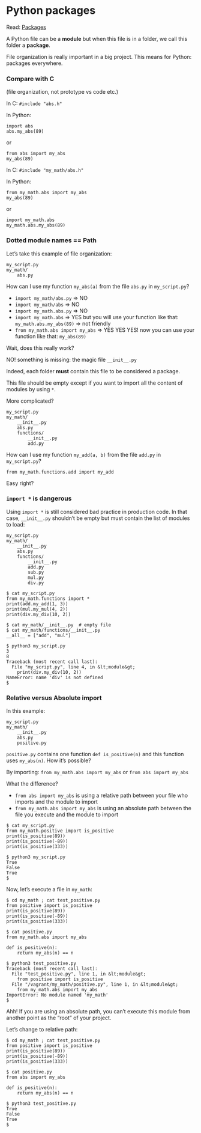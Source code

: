 # Python packages

Read: [Packages](https://intranet.alxswe.com/rltoken/Vn5hOrJ9IHds7we9udPnNg "Packages")

A Python file can be a **module** but when this file is in a folder, we call this folder a **package**.

File organization is really important in a big project. This means for Python: packages everywhere.

### Compare with C

(file organization, not prototype vs code etc.)

In C: `#include "abs.h"`

In Python:

```
import abs
abs.my_abs(89)
```

or

```
from abs import my_abs
my_abs(89)
```

In C: `#include "my_math/abs.h"`

In Python:

```
from my_math.abs import my_abs
my_abs(89)
```

or

```
import my_math.abs
my_math.abs.my_abs(89)
```

### Dotted module names == Path

Let’s take this example of file organization:

```
my_script.py
my_math/
    abs.py
```

How can I use my function `my_abs(a)` from the file `abs.py` in `my_script.py`?

-   `import my_math/abs.py` => NO
-   `import my_math/abs` => NO
-   `import my_math.abs.py` => NO
-   `import my_math.abs` => YES but you will use your function like that: `my_math.abs.my_abs(89)` => not friendly
-   `from my_math.abs import my_abs` => YES YES YES! now you can use your function like that: `my_abs(89)`

Wait, does this really work?

NO! something is missing: the magic file `__init__.py`

Indeed, each folder **must** contain this file to be considered a package.

This file should be empty except if you want to import all the content of modules by using `*`.

More complicated?

```
my_script.py
my_math/
    __init__.py
    abs.py
    functions/
        __init__.py
        add.py
```

How can I use my function `my_add(a, b)` from the file `add.py` in `my_script.py`?

`from my_math.functions.add import my_add`

Easy right?

### `import *` is dangerous

Using `import *` is still considered bad practice in production code. In that case, `__init__.py` shouldn’t be empty but must contain the list of modules to load:

```
my_script.py
my_math/
    __init__.py
    abs.py
    functions/
        __init__.py
        add.py
        sub.py
        mul.py
        div.py
```

```
$ cat my_script.py
from my_math.functions import *
print(add.my_add(1, 3))
print(mul.my_mul(4, 2))
print(div.my_div(10, 2))

$ cat my_math/__init__.py  # empty file
$ cat my_math/functions/__init__.py
__all__ = ["add", "mul"]

$ python3 my_script.py
3
8
Traceback (most recent call last):
  File "my_script.py", line 4, in &lt;module&gt;
    print(div.my_div(10, 2))
NameError: name 'div' is not defined
$
```

### Relative versus Absolute import

In this example:

```
my_script.py
my_math/
    __init__.py
    abs.py
    positive.py
```

`positive.py` contains one function `def is_positive(n)` and this function uses `my_abs(n)`. How it’s possible?

By importing: `from my_math.abs import my_abs` or `from abs import my_abs`

What the difference?

-   `from abs import my_abs` is using a relative path between your file who imports and the module to import
-   `from my_math.abs import my_abs` is using an absolute path between the file you execute and the module to import

```
$ cat my_script.py
from my_math.positive import is_positive
print(is_positive(89))
print(is_positive(-89))
print(is_positive(333))

$ python3 my_script.py
True
False
True
$
```

Now, let’s execute a file in `my_math`:

```
$ cd my_math ; cat test_positive.py
from positive import is_positive
print(is_positive(89))
print(is_positive(-89))
print(is_positive(333))

$ cat positive.py
from my_math.abs import my_abs

def is_positive(n):
    return my_abs(n) == n

$ python3 test_positive.py
Traceback (most recent call last):
  File "test_positive.py", line 1, in &lt;module&gt;
    from positive import is_positive
  File "/vagrant/my_math/positive.py", line 1, in &lt;module&gt;
    from my_math.abs import my_abs
ImportError: No module named 'my_math'
$
```

Ahh! If you are using an absolute path, you can’t execute this module from another point as the “root” of your project.

Let’s change to relative path:

```
$ cd my_math ; cat test_positive.py
from positive import is_positive
print(is_positive(89))
print(is_positive(-89))
print(is_positive(333))

$ cat positive.py
from abs import my_abs

def is_positive(n):
    return my_abs(n) == n

$ python3 test_positive.py
True
False
True
$
```
